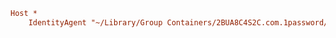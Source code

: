 ```ini $HOME/.ssh/config action=build title=ssh-config
Host *
    IdentityAgent "~/Library/Group Containers/2BUA8C4S2C.com.1password/t/agent.sock"
```

